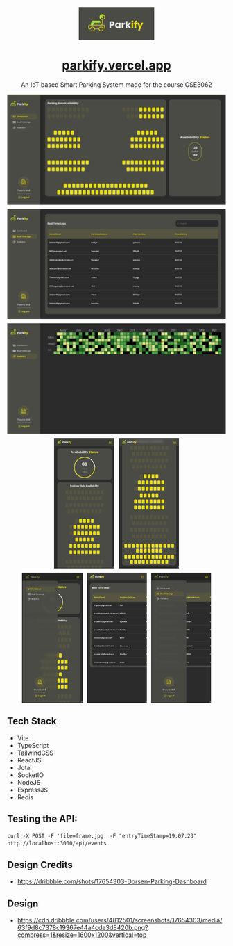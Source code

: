 <div align="center">
  <img alt="Logo" src="./images/logo.png" height="75" />
</div>
<h1 align="center">
   <a href="parkify.vercel.app"> parkify.vercel.app</a>
</h1>
<p align="center">
An IoT based Smart Parking System made for the course CSE3062
</p>

<div style="display:flex; flex-direction:column; gap:10px; align-items:center">
  <!-- Desktop views -->
  <img alt="Dashboard" src="./images/dashboard.jpeg" />
  <img alt="Real-Time Logs" src="./images/logs.jpeg" />
  <img alt="Statistics" src="./images/stats.jpeg" />
  
  <!-- Mobile views -->
  <div style="display:flex; gap:10px; justify-content:center">
    <img alt="Dashboard in mobile view" src="./images/mobile-dashboard.png" height="300px"/>
    <img alt="Dashboard in mobile view 2" src="./images/mobile-dashboard2.png" height="300px"/>
  </div>

  <div style="display:flex; gap:10px; justify-content:center">
    <img alt="Dashboard in mobile view with sidebar" src="./images/mobile-dashboard-with-sidebar.png" height="300px"/>
    <img alt="Logs in mobile view" src="./images/mobile-logs.png" height="300px"/>
    <img alt="Logs in mobile view with sidebar" src="./images/mobile-logs-with-sidebar.png" height="300px"/>
  </div>
</div>

## Tech Stack

- Vite
- TypeScript
- TailwindCSS
- ReactJS
- Jotai
- SocketIO
- NodeJS
- ExpressJS
- Redis

## Testing the API:

`curl -X POST -F 'file=frame.jpg' -F "entryTimeStamp=19:07:23" http://localhost:3000/api/events`

## Design Credits

- https://dribbble.com/shots/17654303-Dorsen-Parking-Dashboard

## Design

- https://cdn.dribbble.com/users/4812501/screenshots/17654303/media/63f9d8c7378c19367e44a4cde3d8420b.png?compress=1&resize=1600x1200&vertical=top
